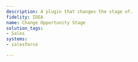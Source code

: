 ```yaml
---
description: A plugin that changes the stage of.
fidelity: IDEA
name: Change Opportunity Stage
solution_tags:
- Sales
systems:
- salesforce

---
```

